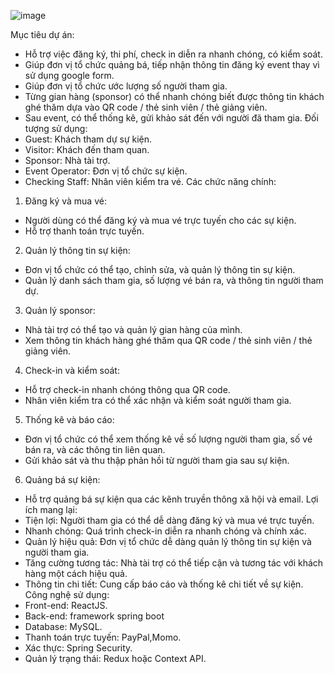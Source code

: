 ![image](https://github.com/user-attachments/assets/ac41959d-69e3-408f-a908-5c93751a6c88)

Mục tiêu dự án:
- Hỗ trợ việc đăng ký, thi phí, check in diễn ra nhanh chóng, có kiểm soát.
-	Giúp đơn vị tổ chức quảng bá, tiếp nhận thông tin đăng ký event thay vì sử dụng google form.
-	Giúp đơn vị tổ chức ước lượng số người tham gia.
-	Từng gian hàng (sponsor) có thể nhanh chóng biết được thông tin khách ghé thăm dựa vào QR code / thẻ sinh viên / thẻ giảng viên.
-	Sau event, có thể thống kê, gửi khảo sát đến với người đã tham gia.
Đối tượng sử dụng:
-	Guest: Khách tham dự sự kiện.
-	Visitor: Khách đến tham quan.
-	Sponsor: Nhà tài trợ.
-	Event Operator: Đơn vị tổ chức sự kiện.
-	Checking Staff: Nhân viên kiểm tra vé.
Các chức năng chính:
1.	Đăng ký và mua vé:
-	Người dùng có thể đăng ký và mua vé trực tuyến cho các sự kiện.
-	Hỗ trợ thanh toán trực tuyến.
2.	Quản lý thông tin sự kiện:
-	Đơn vị tổ chức có thể tạo, chỉnh sửa, và quản lý thông tin sự kiện.
-	Quản lý danh sách tham gia, số lượng vé bán ra, và thông tin người tham dự.
3.	Quản lý sponsor:
-	Nhà tài trợ có thể tạo và quản lý gian hàng của mình.
-	Xem thông tin khách hàng ghé thăm qua QR code / thẻ sinh viên / thẻ giảng viên.
4.	Check-in và kiểm soát:
-	Hỗ trợ check-in nhanh chóng thông qua QR code.
-	Nhân viên kiểm tra có thể xác nhận và kiểm soát người tham gia.
5.	Thống kê và báo cáo:
-	Đơn vị tổ chức có thể xem thống kê về số lượng người tham gia, số vé bán ra, và các thông tin liên quan.
-	Gửi khảo sát và thu thập phản hồi từ người tham gia sau sự kiện.
6.	Quảng bá sự kiện:
-	Hỗ trợ quảng bá sự kiện qua các kênh truyền thông xã hội và email.
Lợi ích mang lại:
-	Tiện lợi: Người tham gia có thể dễ dàng đăng ký và mua vé trực tuyến.
-	Nhanh chóng: Quá trình check-in diễn ra nhanh chóng và chính xác.
-	Quản lý hiệu quả: Đơn vị tổ chức dễ dàng quản lý thông tin sự kiện và người tham gia.
-	Tăng cường tương tác: Nhà tài trợ có thể tiếp cận và tương tác với khách hàng một cách hiệu quả.
-	Thông tin chi tiết: Cung cấp báo cáo và thống kê chi tiết về sự kiện.
Công nghệ sử dụng:
-	Front-end: ReactJS.
-	Back-end: framework spring boot
-	Database: MySQL.
-	Thanh toán trực tuyến: PayPal,Momo.
-	Xác thực: Spring Security.
-	Quản lý trạng thái: Redux hoặc Context API.

